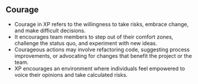## Courage

- Courage in XP refers to the willingness to take risks, embrace change, and make difficult decisions.
- It encourages team members to step out of their comfort zones, challenge the status quo, and experiment with new ideas.
- Courageous actions may involve refactoring code, suggesting process improvements, or advocating for changes that benefit the project or the team.
- XP encourages an environment where individuals feel empowered to voice their opinions and take calculated risks.